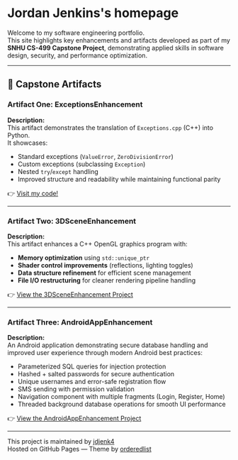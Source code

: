 # Jordan Jenkins's homepage

Welcome to my software engineering portfolio.  
This site highlights key enhancements and artifacts developed as part of my **SNHU CS-499 Capstone Project**, demonstrating applied skills in software design, security, and performance optimization.

---

## 🧠 Capstone Artifacts

### **Artifact One: ExceptionsEnhancement**
**Description:**  
This artifact demonstrates the translation of `Exceptions.cpp` (C++) into Python.  
It showcases:
- Standard exceptions (`ValueError`, `ZeroDivisionError`)
- Custom exceptions (subclassing `Exception`)
- Nested `try`/`except` handling  
- Improved structure and readability while maintaining functional parity

👉 [Visit my code!](https://github.com/jdjenk4/jenkinsjordan.github.io/tree/branch-one/ExceptionsEnhancement)

---

### **Artifact Two: 3DSceneEnhancement**
**Description:**  
This artifact enhances a C++ OpenGL graphics program with:
- **Memory optimization** using `std::unique_ptr`  
- **Shader control improvements** (reflections, lighting toggles)  
- **Data structure refinement** for efficient scene management  
- **File I/O restructuring** for cleaner rendering pipeline handling  

👉 [View the 3DSceneEnhancement Project](https://github.com/jdjenk4/jenkinsjordan.github.io/tree/branch-two/3DSceneEnhancement)

---

### **Artifact Three: AndroidAppEnhancement**
**Description:**  
An Android application demonstrating secure database handling and improved user experience through modern Android best practices:
- Parameterized SQL queries for injection protection  
- Hashed + salted passwords for secure authentication  
- Unique usernames and error-safe registration flow  
- SMS sending with permission validation  
- Navigation component with multiple fragments (Login, Register, Home)  
- Threaded background database operations for smooth UI performance

👉 [View the AndroidAppEnhancement Project](https://github.com/jdjenk4/jenkinsjordan.github.io/tree/branch-three/AndroidAppEnhancement)

---

This project is maintained by [jdjenk4](https://github.com/jdjenk4)  
Hosted on GitHub Pages — Theme by [orderedlist](https://github.com/orderedlist)
